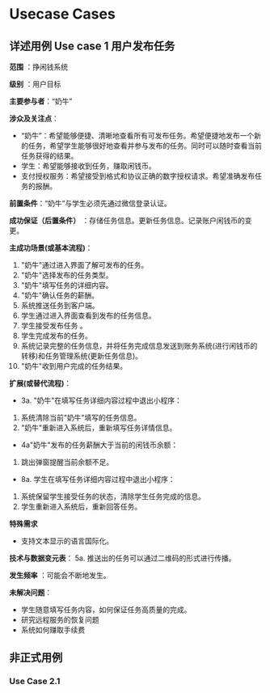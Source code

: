 # Usecase Cases

## 详述用例 Use case 1 用户发布任务

**范围** ：挣闲钱系统


**级别** ：用户目标

**主要参与者**：“奶牛”


**涉众及关注点**：
- “奶牛”：希望能够便捷、清晰地查看所有可发布任务。希望便捷地发布一个新的任务，希望学生能够很好地查看并参与发布的任务。同时可以随时查看当前任务获得的结果。
- 学生：希望能够接收到任务，赚取闲钱币。
- 支付授权服务：希望接受到格式和协议正确的数字授权请求。希望准确发布任务的报酬。 

**前置条件**：“奶牛”与学生必须先通过微信登录认证。

**成功保证（后置条件）** ：存储任务信息。更新任务信息。记录账户闲钱币的变更。

**主成功场景(或基本流程)**：
1. "奶牛"通过进入界面了解可发布的任务。
2. "奶牛"选择发布的任务类型。
3. "奶牛"填写任务的详细内容。
4. "奶牛"确认任务的薪酬。
5. 系统推送任务到客户端。
6. 学生通过进入界面查看到发布的任务信息。
7. 学生接受发布任务 。
8. 学生完成发布的任务。
9. 系统记录完整的任务信息，并将任务完成信息发送到账务系统(进行闲钱币的转移)和任务管理系统(更新任务信息)。
10. "奶牛"收到用户完成的任务结果。

**扩展(或替代流程)**：
- 3a. "奶牛"在填写任务详细内容过程中退出小程序：
1. 系统清除当前"奶牛"填写的任务信息。
2. "奶牛"重新进入系统后，重新填写任务详情信息。
- 4a"奶牛"发布的任务薪酬大于当前的闲钱币余额：
1. 跳出弹窗提醒当前余额不足。
- 8a. 学生在填写任务详细内容过程中退出小程序：
1. 系统保留学生接受任务的状态，清除学生任务完成的信息。
2. 学生重新进入系统后，重新回答任务。

**特殊需求**
- 支持文本显示的语言国际化。

**技术与数据变元表**：
5a. 推送出的任务可以通过二维码的形式进行传播。


**发生频率** ：可能会不断地发生。


**未解决问题**：
- 学生随意填写任务内容，如何保证任务高质量的完成。
- 研究远程服务的恢复问题
- 系统如何赚取手续费

## 非正式用例
### Use Case 2.1






